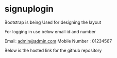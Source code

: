 # signuplogin

Bootstrap is being Used for designing the layout 

For logging in use below email id and number

Email: admin@admin.com
Mobile Number : 01234567

Below is the hosted link for the  github repository
